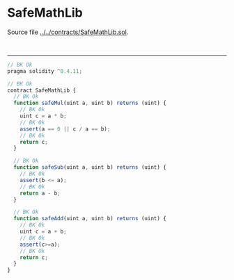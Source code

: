 # SafeMathLib

Source file [../../contracts/SafeMathLib.sol](../../contracts/SafeMathLib.sol).

<br />

<hr />

```javascript
// BK Ok
pragma solidity ^0.4.11;

// BK Ok
contract SafeMathLib {
  // BK Ok
  function safeMul(uint a, uint b) returns (uint) {
    // BK Ok
    uint c = a * b;
    // BK Ok
    assert(a == 0 || c / a == b);
    // BK Ok
    return c;
  }

  // BK Ok
  function safeSub(uint a, uint b) returns (uint) {
    // BK Ok
    assert(b <= a);
    // BK Ok
    return a - b;
  }

  // BK Ok
  function safeAdd(uint a, uint b) returns (uint) {
    // BK Ok
    uint c = a + b;
    // BK Ok
    assert(c>=a);
    // BK Ok
    return c;
  }
}

```
